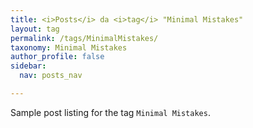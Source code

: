 ```yaml
---
title: <i>Posts</i> da <i>tag</i> "Minimal Mistakes"
layout: tag
permalink: /tags/MinimalMistakes/
taxonomy: Minimal Mistakes
author_profile: false
sidebar:
  nav: posts_nav

---
```


Sample post listing for the tag `Minimal Mistakes`.
